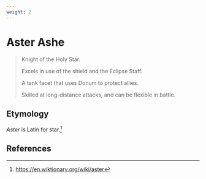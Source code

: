 ```yaml
---
weight: 2
---
```


# Aster Ashe

> Knight of the Holy Star.
>
> Excels in use of the shield and the Eclipse Staff.
>
> A tank facet that uses Donum to protect allies.
>
> Skilled at long-distance attacks, and can be flexible in battle.

## Etymology

*Aster* is Latin for star.[^1]

## References

[^1]: https://en.wiktionary.org/wiki/aster